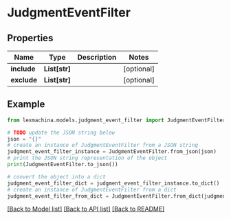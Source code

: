 # JudgmentEventFilter


## Properties

Name | Type | Description | Notes
------------ | ------------- | ------------- | -------------
**include** | **List[str]** |  | [optional] 
**exclude** | **List[str]** |  | [optional] 

## Example

```python
from lexmachina.models.judgment_event_filter import JudgmentEventFilter

# TODO update the JSON string below
json = "{}"
# create an instance of JudgmentEventFilter from a JSON string
judgment_event_filter_instance = JudgmentEventFilter.from_json(json)
# print the JSON string representation of the object
print(JudgmentEventFilter.to_json())

# convert the object into a dict
judgment_event_filter_dict = judgment_event_filter_instance.to_dict()
# create an instance of JudgmentEventFilter from a dict
judgment_event_filter_from_dict = JudgmentEventFilter.from_dict(judgment_event_filter_dict)
```
[[Back to Model list]](../README.md#documentation-for-models) [[Back to API list]](../README.md#documentation-for-api-endpoints) [[Back to README]](../README.md)


